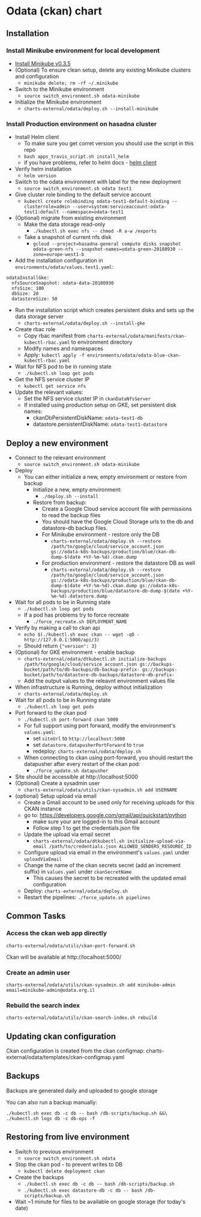 # Odata (ckan) chart

## Installation

### Install Minikube environment for local development

* [Install Minikube v0.3.5](https://github.com/kubernetes/minikube/releases/tag/v0.35.0)
* (Optional) To ensure clean setup, delete any existing Minikube clusters and configuration
  * `minikube delete; rm -rf ~/.minikube`
* Switch to the Minikube environment
  * `source switch_environment.sh odata-minikube`
* Initialize the Minikube environment
  * `charts-external/odata/deploy.sh --install-minikube`

### Install Production environment on hasadna cluster

* Install Helm client
  * To make sure you get corret version you should use the script in this repo
  * `bash apps_travis_script.sh install_helm`
  * if you have problems, refer to helm docs - [helm client](https://docs.helm.sh/using_helm/#installing-the-helm-client)
* Verify helm installation
  * `helm version`
* Switch to the odata environment with label for the new deployment
  * `source switch_environment.sh odata test1`
* Give cluster role binding to the default service account
  * `kubectl create rolebinding odata-test1-default-binding --clusterrole=admin --user=system:serviceaccount:odata-test1:default --namespace=odata-test1`
* (Optional) migrate from existing environment
  * Make the data storage read-only
    * `./kubectl.sh exec nfs -- chmod -R a-w /exports`
  * Take a snapshot of current nfs disk
    * `gcloud --project=hasadna-general compute disks snapshot odata-green-nfs --snapshot-names=odata-green-20180930 --zone=europe-west1-b`
* Add the installation configuration in `environments/odata/values.test1.yaml`:
```
odataInstallGke:
  nfsSourceSnapshot: odata-data-20180930
  nfsSize: 100
  dbSize: 20
  datastoreSize: 50
```
* Run the installation script which creates persistent disks and sets up the data storage server
  * `charts-external/odata/deploy.sh --install-gke`
* Create rbac role
  * Copy rbac manifest from `charts-external/odata/manifests/ckan-kubectl-rbac.yaml` to environment directory
  * Modify names and namespaces
  * Apply: `kubectl apply -f environments/odata/odata-blue-ckan-kubectl-rbac.yaml`
* Wait for NFS pod to be in running state
  * `./kubectl.sh loop get pods`
* Get the NFS service cluster IP
  * `kubectl get service nfs`
* Update the relevant values:
  * Set the NFS service cluster IP in `ckanDataNfsServer`
  * If installed using production setup on GKE, set persistent disk names:
    * ckanDbPersistentDiskName: `odata-test1-db`
    * datastore.persistentDiskName: `odata-test1-datastore`

## Deploy a new environment

* Connect to the relevant environment
  * `source switch_environment.sh odata-minikube`
* Deploy
  * You can either initialize a new, empty environment or restore from backup
    * Initialize a new, empty environment:
      * `./deploy.sh --install`
    * Restore from backup:
      * Create a Google Cloud service account file with permissions to read the backup files
      * You should have the Google Cloud Storage urls to the db and datastore-db backup files.
      * For Minikube environment - restore only the DB
        * `charts-external/odata/deploy.sh --restore /path/to/google/cloud/service_account.json gs://odata-k8s-backups/production/blue/ckan-db-dump-$(date +%Y-%m-%d).ckan.dump`
      * For production environment - restore the datastore DB as well
        * `charts-external/odata/deploy.sh --restore /path/to/google/cloud/service_account.json gs://odata-k8s-backups/production/blue/ckan-db-dump-$(date +%Y-%m-%d).ckan.dump gs://odata-k8s-backups/production/blue/datastore-db-dump-$(date +%Y-%m-%d).datastore.dump`
* Wait for all pods to be in Running state
  * `./kubectl.sh loop get pods`
  * If a pod has problems try to force recreate
    * `./force_recreate.sh DEPLOYMENT_NAME`
* Verify by making a call to ckan api
  * `echo $(./kubectl.sh exec ckan -- wget -qO - http://127.0.0.1:5000/api/3)`
  * Should return `{"version": 3}`
* (Optional) for GKE environment - enable backup
  * `charts-external/odata/dtkubectl.sh initialize-backups /path/to/google/cloud/service_account.json gs://backups-bucket/path/to/db-backups/db-backup-prefix- gs://backups-bucket/path/to/datastore-db-backups/datastore-db-prefix-`
  * Add the output values to the releavnt environment values file
* When infrastructure is Running, deploy without initialization
    * `charts-external/odata/deploy.sh`
* Wait for all pods to be in Running state
  * `./kubectl.sh loop get pods`
* Port forward to the ckan pod
  * `./kubectl.sh port-forward ckan 5000`
  * For full support using port forward, modify the environment's `values.yaml`:
    * set `siteUrl` to `http://localhost:5000`
    * set `datastore.datapusherPortForward` to `true`
    * redeploy: `charts-external/odata/deploy.sh`
  * When connecting to ckan using port-forward, you should restart the datapusher after every restart of the ckan pod:
    * `./force_update.sh datapusher`
* Site should be accessible at http://localhost:5000
* (Optional) Create a sysadmin user
  * `charts-external/odata/utils/ckan-sysadmin.sh add USERNAME`
* (optional) Setup upload via email
  * Create a Gmail account to be used only for receiving uploads for this CKAN instance
  * go to: https://developers.google.com/gmail/api/quickstart/python
    * make sure your are logged-in to this Gmail account
    * Follow step 1 to get the credentials.json file
  * Update the upload via email secret
    * `charts-external/odata/dtkubectl.sh initialize-upload-via-email /path/to/credentials.json ALLOWED_SENDERS_RESOUREC_ID`
  * Configure upload via email in the environment's `values.yaml` under `uploadViaEmail`
  * Change the name of the ckan secrets secret (add an increment suffix) in `values.yaml` under `ckanSecretName`
    * This causes the secret to be recreated with the updated email configuration
  * Deploy: `charts-external/odata/deploy.sh`
  * Restart the pipelines: `./force_update.sh pipelines`

## Common Tasks

### Access the ckan web app directly

```
charts-external/odata/utils/ckan-port-forward.sh
```

Ckan will be available at http://localhost:5000/

### Create an admin user

```
charts-external/odata/utils/ckan-sysadmin.sh add minikube-admin email=minikube-admin@odata.org.il
```

### Rebuild the search index

```
charts-external/odata/utils/ckan-search-index.sh rebuild
```

## Updating ckan configuration

Ckan configuration is created from the ckan configmap: charts-external/odata/templates/ckan-configmap.yaml

## Backups

Backups are generated daily and uploaded to google storage

You can also run a backup manually:

```
./kubectl.sh exec db -c db -- bash /db-scripts/backup.sh &&\
./kubectl.sh logs db -c db-ops -f
```

## Restoring from live environment

* Switch to previous environment
  * `source switch_environment.sh odata`
* Stop the ckan pod - to prevent writes to DB
  * `kubectl delete deployment ckan`
* Create the backups
  * `./kubectl.sh exec db -c db -- bash /db-scripts/backup.sh`
  * `./kubectl.sh exec datastore-db -c db -- bash /db-scripts/backup.sh`
* Wait ~1 minute for files to be available on google storage (for today's date)
